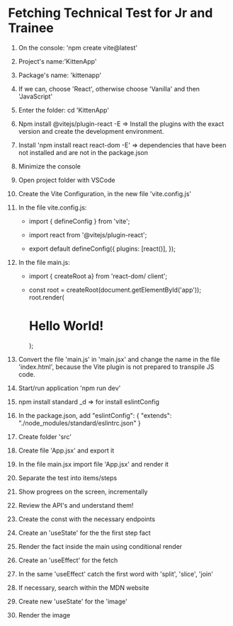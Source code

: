 # Fetching Technical Test for Jr and Trainee

1. On the console: 'npm create vite@latest'
2. Project's name:'KittenApp'
3. Package's name: 'kittenapp'
4. If we can, choose 'React', otherwise choose 'Vanilla' and then 'JavaScript'
5. Enter the folder: cd 'KittenApp'
6. Npm install @vitejs/plugin-react -E => Install the plugins with the exact version and create the development environment. 
7. Install 'npm install react react-dom -E' => dependencies that have been not installed and are not in the package.json 
8. Minimize the console
9. Open project folder with VSCode
10. Create the Vite Configuration, in the new file 'vite.config.js'
11. In the file vite.config.js:

    - import { defineConfig } from 'vite';
    - import react from '@vitejs/plugin-react';

    - export default defineConfig({
      plugins: [react()],
      });

12. In the file main.js:

    - import { createRoot a} from 'react-dom/ client';

    - const root = createRoot(document.getElementById('app'));
      root.render(<h1>Hello World!</h1>);

13. Convert the file 'main.js' in 'main.jsx' and change the name in the file 'index.html', because the Vite plugin is not prepared to transpile JS code.

14. Start/run application 'npm run dev'

15. npm install standard \_d => for install eslintConfig

16. In the package.json, add
    "eslintConfig": {
    "extends": "./node_modules/standard/eslintrc.json"
    }

17. Create folder 'src'
18. Create file 'App.jsx' and export it
19. In the file main.jsx import file 'App.jsx' and render it
20. Separate the test into items/steps
21. Show progrees on the screen, incrementally
22. Review the API's and understand them!
23. Create the const with the necessary endpoints
24. Create an 'useState' for the the first step fact
25. Render the fact inside the main using conditional render
26. Create an 'useEffect' for the fetch
27. In the same 'useEffect' catch the first word with 'split', 'slice', 'join'
28. If necessary, search within the MDN website
29. Create new 'useState' for the 'image'
30. Render the image
